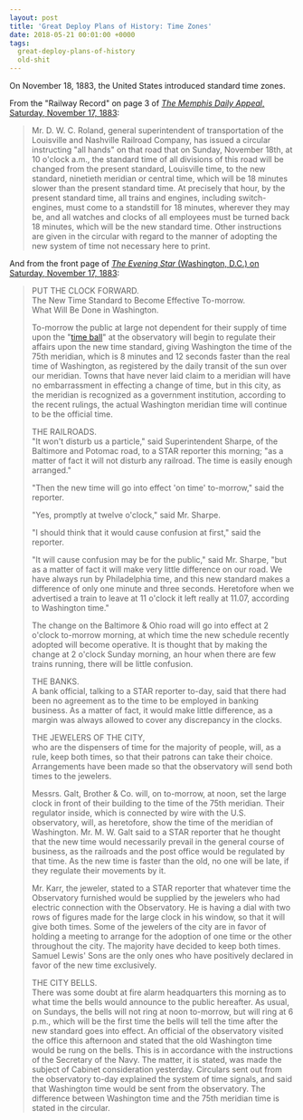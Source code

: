 ```yaml
---
layout: post
title: 'Great Deploy Plans of History: Time Zones'
date: 2018-05-21 00:01:00 +0000
tags:
  great-deploy-plans-of-history
  old-shit
---
```


On November 18, 1883, the United States introduced standard time zones.

From the "Railway Record" on page 3 of [_The Memphis Daily Appeal_, Saturday, November 17, 1883](http://chroniclingamerica.loc.gov/lccn/sn83045160/1883-11-17/ed-1/seq-3/):

> Mr. D. W. C. Roland, general superintendent of transportation
> of the Louisville and Nashville Railroad Company, has issued
> a circular instructing "all hands" on that road that on Sunday,
> November 18th, at 10 o'clock a.m., the standard time of all
> divisions of this road will be changed from the present standard,
> Louisville time, to the new standard, ninetieth meridian or
> central time, which will be 18 minutes slower than the present
> standard time. At precisely that hour, by the present standard
> time, all trains and engines, including switch-engines, must come
> to a standstill for 18 minutes, wherever they may be, and all
> watches and clocks of all employees must be turned back 18 minutes,
> which will be the new standard time. Other instructions are given
> in the circular with regard to the manner of adopting the new
> system of time not necessary here to print.

And from the front page of [_The Evening Star_ (Washington, D.C.) on Saturday, November 17, 1883](http://chroniclingamerica.loc.gov/lccn/sn83045462/1883-11-17/ed-1/seq-1/):

> PUT THE CLOCK FORWARD.  
> The New Time Standard to Become Effective To-morrow.  
> What Will Be Done in Washington.  
>
> To-morrow the public at large not dependent for their supply of time
> upon the "[time ball](https://www.cincinnatiobservatory.org/media/documents/How_Time_Balls_Worked.pdf)" at the observatory will begin to regulate their
> affairs upon the new time standard, giving Washington the time of the
> 75th meridian, which is 8 minutes and 12 seconds faster than the real
> time of Washington, as registered by the daily transit of the sun over
> our meridian. Towns that have never laid claim to a meridian will have
> no embarrassment in effecting a change of time, but in this city, as the
> meridian is recognized as a government institution, according to the recent
> rulings, the actual Washington meridian time will continue to be the
> official time.
>
> THE RAILROADS.  
> "It won't disturb us a particle," said Superintendent Sharpe, of the Baltimore
> and Potomac road, to a STAR reporter this morning; "as a matter of fact it
> will not disturb any railroad. The time is easily enough arranged."
>
> "Then the new time will go into effect 'on time' to-morrow," said
> the reporter.
>
> "Yes, promptly at twelve o'clock," said Mr. Sharpe.
>
> "I should think that it would cause confusion at first," said the reporter.
>
> "It will cause confusion may be for the public," said Mr. Sharpe, "but as a
> matter of fact it will make very little difference on our road. We have always
> run by Philadelphia time, and this new standard makes a difference of only one
> minute and three seconds. Heretofore when we advertised a train to leave at
> 11 o'clock it left really at 11.07, according to Washington time."
>
> The change on the Baltimore & Ohio road will go into effect at 2 o'clock
> to-morrow morning, at which time the new schedule recently adopted will become
> operative. It is thought that by making the change at 2 o'clock Sunday morning,
> an hour when there are few trains running, there will be little confusion.
>
> THE BANKS.  
> A bank official, talking to a STAR reporter to-day, said that there had been
> no agreement as to the time to be employed in banking business. As a matter of
> fact, it would make little difference, as a margin was always allowed to cover
> any discrepancy in the clocks.
>
> THE JEWELERS OF THE CITY,  
> who are the dispensers of time for the majority of people, will, as a rule,
> keep both times, so that their patrons can take their choice. Arrangements have
> been made so that the observatory will send both times to the jewelers.
>
> Messrs. Galt, Brother & Co. will, on to-morrow, at noon, set the large clock
> in front of their building to the time of the 75th meridian. Their regulator
> inside, which is connected by wire with the U.S. observatory, will, as heretofore,
> show the time of the meridian of Washington. Mr. M. W. Galt said to a STAR reporter
> that he thought that the new time would necessarily prevail in the general course
> of business, as the railroads and the post office would be regulated by that time.
> As the new time is faster than the old, no one will be late, if they regulate their
> movements by it.
>
> Mr. Karr, the jeweler, stated to a STAR reporter that whatever time the Observatory
> furnished would be supplied by the jewelers who had electric connection with the
> Observatory. He is having a dial with two rows of figures made for the large clock in
> his window, so that it will give both times. Some of the jewelers of the city are in
> favor of holding a meeting to arrange for the adoption of one time or the other
> throughout the city. The majority have decided to keep both times. Samuel Lewis' Sons
> are the only ones who have positively declared in favor of the new time exclusively.
>
> THE CITY BELLS.  
> There was some doubt at fire alarm headquarters this morning as to what time the bells
> would announce to the public hereafter. As usual, on Sundays, the bells will not ring
> at noon to-morrow, but will ring at 6 p.m., which will be the first time the bells will
> tell the time after the new standard goes into effect. An official of the observatory
> visited the office this afternoon and stated that the old Washington time would be rung
> on the bells. This is in accordance with the instructions of the Secretary of the Navy.
> The matter, it is stated, was made the subject of Cabinet consideration yesterday.
> Circulars sent out from the observatory to-day explained the system of time signals,
> and said that Washington time would be sent from the observatory. The difference between
> Washington time and the 75th meridian time is stated in the circular.
